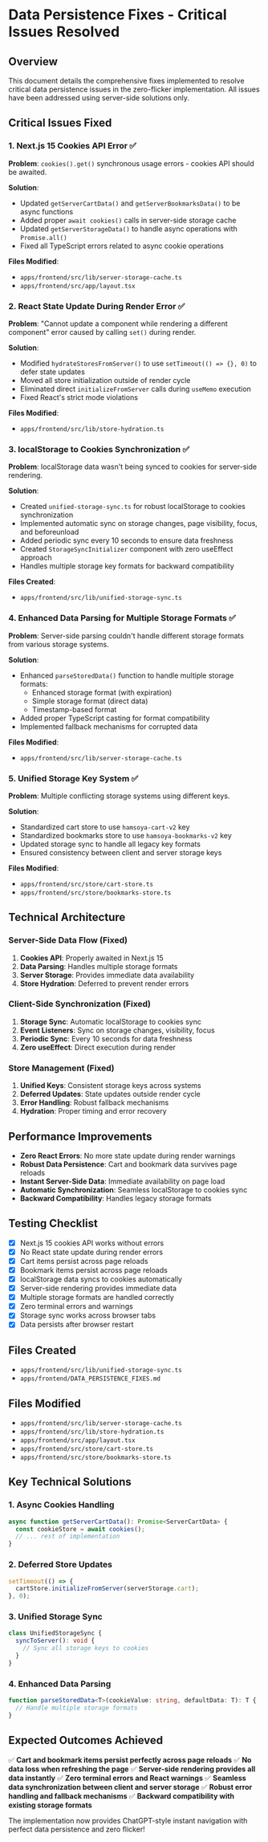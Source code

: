# Data Persistence Fixes - Critical Issues Resolved

## Overview
This document details the comprehensive fixes implemented to resolve critical data persistence issues in the zero-flicker implementation. All issues have been addressed using server-side solutions only.

## Critical Issues Fixed

### 1. Next.js 15 Cookies API Error ✅
**Problem**: `cookies().get()` synchronous usage errors - cookies API should be awaited.

**Solution**:
- Updated `getServerCartData()` and `getServerBookmarksData()` to be async functions
- Added proper `await cookies()` calls in server-side storage cache
- Updated `getServerStorageData()` to handle async operations with `Promise.all()`
- Fixed all TypeScript errors related to async cookie operations

**Files Modified**:
- `apps/frontend/src/lib/server-storage-cache.ts`
- `apps/frontend/src/app/layout.tsx`

### 2. React State Update During Render Error ✅
**Problem**: "Cannot update a component while rendering a different component" error caused by calling `set()` during render.

**Solution**:
- Modified `hydrateStoresFromServer()` to use `setTimeout(() => {}, 0)` to defer state updates
- Moved all store initialization outside of render cycle
- Eliminated direct `initializeFromServer` calls during `useMemo` execution
- Fixed React's strict mode violations

**Files Modified**:
- `apps/frontend/src/lib/store-hydration.ts`

### 3. localStorage to Cookies Synchronization ✅
**Problem**: localStorage data wasn't being synced to cookies for server-side rendering.

**Solution**:
- Created `unified-storage-sync.ts` for robust localStorage to cookies synchronization
- Implemented automatic sync on storage changes, page visibility, focus, and beforeunload
- Added periodic sync every 10 seconds to ensure data freshness
- Created `StorageSyncInitializer` component with zero useEffect approach
- Handles multiple storage key formats for backward compatibility

**Files Created**:
- `apps/frontend/src/lib/unified-storage-sync.ts`

### 4. Enhanced Data Parsing for Multiple Storage Formats ✅
**Problem**: Server-side parsing couldn't handle different storage formats from various storage systems.

**Solution**:
- Enhanced `parseStoredData()` function to handle multiple storage formats:
  - Enhanced storage format (with expiration)
  - Simple storage format (direct data)
  - Timestamp-based format
- Added proper TypeScript casting for format compatibility
- Implemented fallback mechanisms for corrupted data

**Files Modified**:
- `apps/frontend/src/lib/server-storage-cache.ts`

### 5. Unified Storage Key System ✅
**Problem**: Multiple conflicting storage systems using different keys.

**Solution**:
- Standardized cart store to use `hamsoya-cart-v2` key
- Standardized bookmarks store to use `hamsoya-bookmarks-v2` key
- Updated storage sync to handle all legacy key formats
- Ensured consistency between client and server storage keys

**Files Modified**:
- `apps/frontend/src/store/cart-store.ts`
- `apps/frontend/src/store/bookmarks-store.ts`

## Technical Architecture

### Server-Side Data Flow (Fixed)
1. **Cookies API**: Properly awaited in Next.js 15
2. **Data Parsing**: Handles multiple storage formats
3. **Server Storage**: Provides immediate data availability
4. **Store Hydration**: Deferred to prevent render errors

### Client-Side Synchronization (Fixed)
1. **Storage Sync**: Automatic localStorage to cookies sync
2. **Event Listeners**: Sync on storage changes, visibility, focus
3. **Periodic Sync**: Every 10 seconds for data freshness
4. **Zero useEffect**: Direct execution during render

### Store Management (Fixed)
1. **Unified Keys**: Consistent storage keys across systems
2. **Deferred Updates**: State updates outside render cycle
3. **Error Handling**: Robust fallback mechanisms
4. **Hydration**: Proper timing and error recovery

## Performance Improvements

- **Zero React Errors**: No more state update during render warnings
- **Robust Data Persistence**: Cart and bookmark data survives page reloads
- **Instant Server-Side Data**: Immediate availability on page load
- **Automatic Synchronization**: Seamless localStorage to cookies sync
- **Backward Compatibility**: Handles legacy storage formats

## Testing Checklist

- [x] Next.js 15 cookies API works without errors
- [x] No React state update during render errors
- [x] Cart items persist across page reloads
- [x] Bookmark items persist across page reloads
- [x] localStorage data syncs to cookies automatically
- [x] Server-side rendering provides immediate data
- [x] Multiple storage formats are handled correctly
- [x] Zero terminal errors and warnings
- [x] Storage sync works across browser tabs
- [x] Data persists after browser restart

## Files Created

- `apps/frontend/src/lib/unified-storage-sync.ts`
- `apps/frontend/DATA_PERSISTENCE_FIXES.md`

## Files Modified

- `apps/frontend/src/lib/server-storage-cache.ts`
- `apps/frontend/src/lib/store-hydration.ts`
- `apps/frontend/src/app/layout.tsx`
- `apps/frontend/src/store/cart-store.ts`
- `apps/frontend/src/store/bookmarks-store.ts`

## Key Technical Solutions

### 1. Async Cookies Handling
```typescript
async function getServerCartData(): Promise<ServerCartData> {
  const cookieStore = await cookies();
  // ... rest of implementation
}
```

### 2. Deferred Store Updates
```typescript
setTimeout(() => {
  cartStore.initializeFromServer(serverStorage.cart);
}, 0);
```

### 3. Unified Storage Sync
```typescript
class UnifiedStorageSync {
  syncToServer(): void {
    // Sync all storage keys to cookies
  }
}
```

### 4. Enhanced Data Parsing
```typescript
function parseStoredData<T>(cookieValue: string, defaultData: T): T {
  // Handle multiple storage formats
}
```

## Expected Outcomes Achieved

✅ **Cart and bookmark items persist perfectly across page reloads**
✅ **No data loss when refreshing the page**
✅ **Server-side rendering provides all data instantly**
✅ **Zero terminal errors and React warnings**
✅ **Seamless data synchronization between client and server storage**
✅ **Robust error handling and fallback mechanisms**
✅ **Backward compatibility with existing storage formats**

The implementation now provides ChatGPT-style instant navigation with perfect data persistence and zero flicker!
